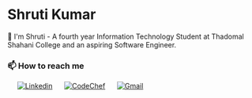# Shruti Kumar

<!--
**shrutikumar15/shrutikumar15** is a ✨ _special_ ✨ repository because its `README.md` (this file) appears on your GitHub profile.

Here are some ideas to get you started:

- 🔭 I’m currently working on ...
- 🌱 I’m currently learning ...
- 👯 I’m looking to collaborate on ...
- 🤔 I’m looking for help with ...
- 💬 Ask me about ...
- 📫 How to reach me: ...
- 😄 Pronouns: ...
- ⚡ Fun fact: ...
-->

👋 I'm Shruti - A fourth year Information Technology Student at Thadomal Shahani College
and an aspiring Software Engineer.


###  📫 How to reach me 

&nbsp;&nbsp;&nbsp;&nbsp;
[![Linkedin](https://img.shields.io/badge/linkedin-%230077B5.svg?&style=for-the-badge&logo=linkedin&logoColor=white)](https://www.linkedin.com/in/shruti-kumar15/) &nbsp;&nbsp;&nbsp;&nbsp;
[![CodeChef](https://img.shields.io/badge/codechef-62361C?&style=for-the-badge&logo=codechef&logoColor=white)](https://www.codechef.com/users/shrutikumar15)
&nbsp;&nbsp;&nbsp;&nbsp;
[![Gmail](https://img.shields.io/badge/gmail-D14836?&style=for-the-badge&logo=gmail&logoColor=white)](mailto:shrutikumar.001@gmail.com)

